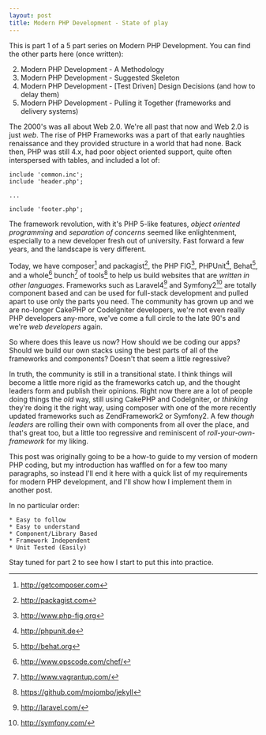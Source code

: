 ```yaml
---
layout: post
title: Modern PHP Development - State of play
---
```


This is part 1 of a 5 part series on Modern PHP Development.  You can find the other parts here (once written):

2. Modern PHP Development - A Methodology
3. Modern PHP Development - Suggested Skeleton
4. Modern PHP Development - [Test Driven] Design Decisions (and how to delay them)
5. Modern PHP Development - Pulling it Together (frameworks and delivery systems)

The 2000's was all about Web 2.0.  We're all past that now and Web 2.0 is just _web_.  The rise of PHP Frameworks was a part of that early naughties renaissance and they provided structure in a world that had none.  Back then, PHP was still 4.x, had poor object oriented support, quite often interspersed with tables, and included a lot of:

    include 'common.inc';
    include 'header.php';

    ...

    include 'footer.php';

The framework revolution, with it's PHP 5-like features, _object oriented programming_ and _separation of concerns_ seemed like enlightenment, especially to a new developer fresh out of university.  Fast forward a few years, and the landscape is very different.

Today, we have composer[^1] and packagist[^2], the PHP FIG[^3], PHPUnit[^4], Behat[^5], and a whole[^6] bunch[^7] of tools[^8] to help us build websites that are _written in other languages_.  Frameworks such as Laravel4[^9] and Symfony2[^10] are totally component based and can be used for full-stack development and pulled apart to use only the parts you need.  The community has grown up and we are no-longer CakePHP or CodeIgniter developers, we're not even really PHP developers any-more, we've come a full circle to the late 90's and we're _web developers_ again.

So where does this leave us now?  How should we be coding our apps?  Should we build our own stacks using the best parts of all of the frameworks and components?  Doesn't that seem a little regressive?

In truth, the community is still in a transitional state.  I think things will become a little more rigid as the frameworks catch up, and the thought leaders form and publish their opinions.  Right now there are a lot of people doing things the _old_ way, still using CakePHP and CodeIgniter, or _thinking_ they're doing it the right way, using composer with one of the more recently updated frameworks such as ZendFramework2 or Symfony2.  A few _though leaders_ are rolling their own with components from all over the place, and that's great too, but a little too regressive and reminiscent of _roll-your-own-framework_ for my liking.

This post was originally going to be a how-to guide to my version of modern PHP coding, but my introduction has waffled on for a few too many paragraphs, so instead I'll end it here with a quick list of my requirements for modern PHP development, and I'll show how I implement them in another post.

In no particular order:

    * Easy to follow
    * Easy to understand
    * Component/Library Based
    * Framework Independent
    * Unit Tested (Easily)

Stay tuned for part 2 to see how I start to put this into practice.

[^1]: http://getcomposer.com
[^2]: http://packagist.com
[^3]: http://www.php-fig.org
[^4]: http://phpunit.de
[^5]: http://behat.org
[^6]: http://www.opscode.com/chef/
[^7]: http://www.vagrantup.com/
[^8]: https://github.com/mojombo/jekyll
[^9]: http://laravel.com/
[^10]: http://symfony.com/
